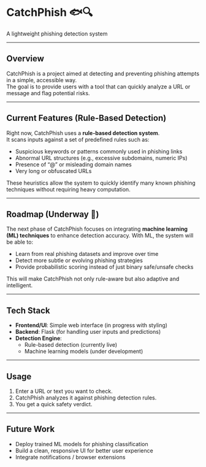 # CatchPhish 🐟🔍
A lightweight phishing detection system

---

## Overview
CatchPhish is a project aimed at detecting and preventing phishing attempts in a simple, accessible way.  
The goal is to provide users with a tool that can quickly analyze a URL or message and flag potential risks.

---

## Current Features (Rule-Based Detection)
Right now, CatchPhish uses a **rule-based detection system**.  
It scans inputs against a set of predefined rules such as:

- Suspicious keywords or patterns commonly used in phishing links  
- Abnormal URL structures (e.g., excessive subdomains, numeric IPs)  
- Presence of “@” or misleading domain names  
- Very long or obfuscated URLs  

These heuristics allow the system to quickly identify many known phishing techniques without requiring heavy computation.

---

## Roadmap (Underway 🚀)
The next phase of CatchPhish focuses on integrating **machine learning (ML) techniques** to enhance detection accuracy. With ML, the system will be able to:

- Learn from real phishing datasets and improve over time  
- Detect more subtle or evolving phishing strategies  
- Provide probabilistic scoring instead of just binary safe/unsafe checks  

This will make CatchPhish not only rule-aware but also adaptive and intelligent.

---

## Tech Stack
- **Frontend/UI**: Simple web interface (in progress with styling)  
- **Backend**: Flask (for handling user inputs and predictions)  
- **Detection Engine**:  
  - Rule-based detection (currently live)  
  - Machine learning models (under development)  

---

## Usage
1. Enter a URL or text you want to check.  
2. CatchPhish analyzes it against phishing detection rules.  
3. You get a quick safety verdict.  

---

## Future Work
- Deploy trained ML models for phishing classification  
- Build a clean, responsive UI for better user experience  
- Integrate notifications / browser extensions  
